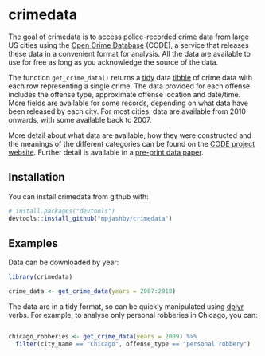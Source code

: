 # crimedata

The goal of crimedata is to access police-recorded crime data from large US 
cities using the [Open Crime Database](https://osf.io/zyaqn/) (CODE), a service 
that releases these data in a convenient format for analysis. All the data are 
available to use for free as long as you acknowledge the source of the data.

The function `get_crime_data()` returns a [tidy](https://CRAN.R-project.org/package=tidyr) 
data [tibble](https://CRAN.R-project.org/package=tibble)
of crime data with each row representing a single crime. The data provided for
each offense includes the offense type, approximate offense location and 
date/time. More fields are available for some records, depending on what data
have been released by each city. For most cities, data are available from 2010
onwards, with some available back to 2007.

More detail about what data are available, how they were constructed and the
meanings of the different categories can be found on the [CODE project 
website](https://osf.io/zyaqn/). Further detail is available in a [pre-print
data paper](https://doi.org/10.31235/osf.io/9y7qz).


## Installation

You can install crimedata from github with:

``` r
# install.packages("devtools")
devtools::install_github("mpjashby/crimedata")
```

## Examples

Data can be downloaded by year:

``` r
library(crimedata)

crime_data <- get_crime_data(years = 2007:2010)
```

The data are in a tidy format, so can be quickly manipulated using [dplyr](https://CRAN.R-project.org/package=dplyr)
verbs. For example, to analyse only personal robberies in Chicago, you can:

``` r

chicago_robberies <- get_crime_data(years = 2009) %>% 
  filter(city_name == "Chicago", offense_type == "personal robbery")

```
